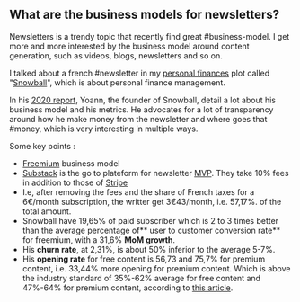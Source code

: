 ## What are the business models for newsletters?

Newsletters is a trendy topic that recently find great #business-model. I get more and more interested by the business model around content generation, such as videos, blogs, newsletters and so on. 

I talked about a french #newsletter in my [personal finances](Personal%20finances.md) plot called "[Snowball](https://www.snowball.xyz/)", which is about personal finance management. 

In his [2020 report](https://www.snowball.xyz/p/-le-snowball-report-2020), Yoann, the founder of Snowball, detail a lot about his business model and his metrics. He advocates for a lot of transparency around how he make money from the newsletter and where goes that #money, which is very interesting in multiple ways. 

Some key points :
- [Freemium](Freemium.md) business model
- [Substack](https://substack.com/home) is the go to plateform for newsletter [MVP](MVP%20(Minimum%20Viable%20Product).md). They take 10% fees in addition to those of [Stripe](https://stripe.com)
- I.e, after removing the fees and the share of French taxes for a 6€/month subscription, the writter get 3€43/month, i.e. 57,17%. of the total amount. 
- Snowball have 19,65% of paid subscriber which is 2 to 3 times better than the average percentage of** user to customer conversion rate** for freemium, with a 31,6% **MoM growth**. 
- His **churn rate**, at 2,31%, is about 50% inferior to the average 5-7%. 
- His **opening rate** for free content is 56,73 and 75,7% for premium content, i.e. 33,44% more opening for premium content. Which is above the industry standard of 35%-62% average for free content and 47%-64% for premium content, according to [this article](https://blog.yirla.com/what-is-a-good-open-rate-for-a-email-newsletter-substack-newletter-startingpoint/). 